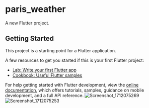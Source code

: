 # paris_weather

A new Flutter project.

## Getting Started

This project is a starting point for a Flutter application.

A few resources to get you started if this is your first Flutter project:

- [Lab: Write your first Flutter app](https://docs.flutter.dev/get-started/codelab)
- [Cookbook: Useful Flutter samples](https://docs.flutter.dev/cookbook)

For help getting started with Flutter development, view the
[online documentation](https://docs.flutter.dev/), which offers tutorials,
samples, guidance on mobile development, and a full API reference.
![Screenshot_1712075269](https://github.com/BrahimBOULGOU/paris_weather/assets/36484657/39c0fc7b-789e-4a7a-b22d-861ae6932952)
![Screenshot_1712075253](https://github.com/BrahimBOULGOU/paris_weather/assets/36484657/8e518887-bcb4-4238-8b5c-3e1a1ba3bae1)
